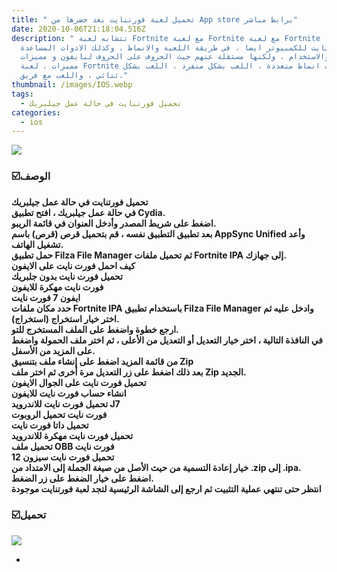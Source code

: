 ```yaml
---
title: " تحميل لعبة فورتنايت بعد حضرها من App store برابط مباشر"
date: 2020-10-06T21:18:04.516Z
description: " تتشابه لعبة Fortnite مع لعبة Fortnite مع لعبة Fortnite ، ونسخة
  فورت نايت للكمبيوتر ايضا ، في طريقة اللعبة والانماط ، وكذلك الادوات المساعدة
  والاستخدام ، ولكنها مستقلة عنهم حيث الحروف على الحروف لبايفون و مميزات ،
  مميزات ، لعبة Fortnite للأيفون بث انماط متعددة ، اللعب بشكل منفرد ، اللعب بشكل
  ثنائي ، واللعب مع فريق."
thumbnail: /images/IOS.webp
tags:
  - تحميل فورتنايت في حالة عمل جيلبريك
categories:
  - ios
---
```

<!--StartFragment-->

[![](https://1.bp.blogspot.com/-cidid4_p_Vo/X20BdPGbEfI/AAAAAAAAO-k/kcGydYlRTlMIg2ET2PBOPqqhVCja8i0YgCLcBGAsYHQ/s200/9ab5124473a2a7b045ebc3e9c0dc1076.jpg)](https://1.bp.blogspot.com/-cidid4_p_Vo/X20BdPGbEfI/AAAAAAAAO-k/kcGydYlRTlMIg2ET2PBOPqqhVCja8i0YgCLcBGAsYHQ/s1600/9ab5124473a2a7b045ebc3e9c0dc1076.jpg)

### ☑️الوصف

**تحميل فورتنايت في حالة عمل جيلبريك**\
**في حالة عمل جيلبريك ، افتح تطبيق Cydia.**\
**اضغط على شريط المصدر وأدخل العنوان في قائمة الريبو.**\
**بعد تطبيق التطبيق نفسه ، قم بتحميل قرص (قرص) باسم AppSync Unified وأعد تشغيل الهاتف.**\
**حمل تطبيق Filza File Manager ثم تحميل ملفات Fortnite IPA إلى جهازك.**\
**كيف احمل فورت نايت على الايفون**\
**تحميل فورت نايت بدون جلبريك**\
**فورت نايت مهكرة للايفون**\
**ايفون 7 فورت نايت**\
**حدد مكان ملفات Fortnite IPA باستخدام تطبيق Filza File Manager وادخل عليه ثم اختر خيار استخراج (استخراج).**\
**ارجع خطوة واضغط على الملف المستخرج للتو.**\
**في النافذة التالية ، اختر خيار التعديل أو التعديل من الأعلى ، ثم اختر ملف الحمولة واضغط على المزيد من الأسفل.**\
**من قائمة المزيد اضغط على إنشاء ملف بتنسيق Zip**\
**بعد ذلك اضغط على زر التعديل مرة أخرى ثم اختر ملف Zip الجديد.**\
**تحميل فورت نايت على الجوال الايفون**\
**انشاء حساب فورت نايت للايفون**\
**تحميل فورت نايت للاندرويد J7**\
**فورت نايت تحميل الروبوت**\
**تحميل داتا فورت نايت**\
**تحميل فورت نايت مهكرة للاندرويد**\
**تحميل ملف OBB فورت نايت**\
**تحميل فورت نايت سيزون 12**\
**خيار إعادة التسمية من حيث الأصل من صيغة الجملة إلى الامتداد من .zip إلى .ipa.**\
**اضغط على خيار الضغط على زر الضغط.**\
**انتظر حتى تنتهي عملية التثبيت ثم ارجع إلى الشاشة الرئيسية لتجد لعبة فورتنايت موجودة**

### ☑️تحميل



[![](https://1.bp.blogspot.com/-1fiawQW3GMg/XiIaZuA1_oI/AAAAAAAAMzc/-uKJxFah4wEVlzQUJKZFgoTVMl1OslRRQCLcBGAsYHQ/s1600/PicsArt_01-17-09.34.13.png)](http://www.ibrambramtech1.com/p/redirect.html?&url=http://www.droidmodd.com/2020/09/Fortnite.html)

* [](http://twitter.com/share?url=http://www.apkseven.com/2020/09/app-store.html "Twitter Tweet")

<!--EndFragment-->